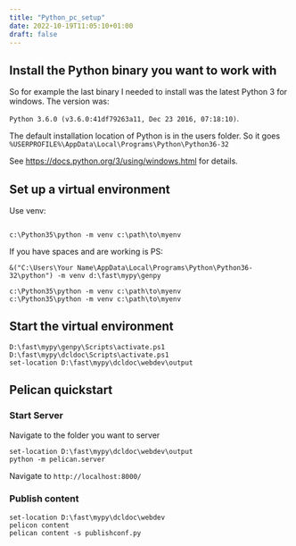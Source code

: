```yaml
---
title: "Python_pc_setup"
date: 2022-10-19T11:05:10+01:00
draft: false
---
```




## Install the Python binary you want to work with
So for example the last binary I needed to install was the latest Python 3 for windows.
The version was:

`Python 3.6.0 (v3.6.0:41df79263a11, Dec 23 2016, 07:18:10)`.

The default installation location of Python is in the users folder. So it goes `%USERPROFILE%\AppData\Local\Programs\Python\Python36-32`

See https://docs.python.org/3/using/windows.html for details.


## Set up a virtual environment
Use venv:

```

c:\Python35\python -m venv c:\path\to\myenv

```
If you have spaces and are working is PS:
```
&("C:\Users\Your Name\AppData\Local\Programs\Python\Python36-32\python") -m venv d:\fast\mypy\genpy
```


```
c:\Python35\python -m venv c:\path\to\myenv
c:\Python35\python -m venv c:\path\to\myenv
```


## Start the virtual environment
```
D:\fast\mypy\genpy\Scripts\activate.ps1
D:\fast\mypy\dcldoc\Scripts\activate.ps1
set-location D:\fast\mypy\dcldoc\webdev\output
```


## Pelican quickstart
### Start Server
Navigate to the folder you want to server
```
set-location D:\fast\mypy\dcldoc\webdev\output
python -m pelican.server
```
Navigate to ```http://localhost:8000/```

### Publish content
```
set-location D:\fast\mypy\dcldoc\webdev
pelicon content
pelican content -s publishconf.py
```
